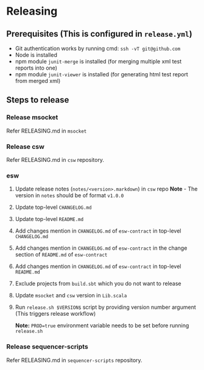 # Releasing

## Prerequisites (This is configured in `release.yml`)

* Git authentication works by running cmd: `ssh -vT git@github.com`
* Node is installed
* npm module `junit-merge` is installed (for merging multiple xml test reports into one)
* npm module `junit-viewer` is installed (for generating html test report from merged xml)

## Steps to release

### Release msocket

Refer RELEASING.md in `msocket`

### Release csw

Refer RELEASING.md in `csw` repository.

### esw

1. Update release notes (`notes/<version>.markdown`) in `csw` repo
    **Note** - The version in `notes` should be of format `v1.0.0`
1. Update top-level `CHANGELOG.md`
1. Update top-level `README.md`
1. Add changes mention in `CHANGELOG.md` of `esw-contract` in top-level `CHANGELOG.md`
1. Add changes mention in `CHANGELOG.md` of `esw-contract` in the change section of `README.md` of `esw-contract`
1. Add changes mention in `CHANGELOG.md` of `esw-contract` in top-level `README.md`
1. Exclude projects from `build.sbt` which you do not want to release
1. Update `msocket` and `csw` version in `Lib.scala`  
1. Run `release.sh $VERSION$` script by providing version number argument (This triggers release workflow)

    **Note:** `PROD=true` environment variable needs to be set before running `release.sh`

### Release sequencer-scripts

Refer RELEASING.md in `sequencer-scripts` repository.
